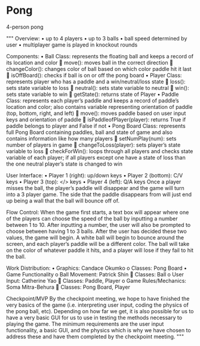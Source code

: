 # Pong
4-person pong

"""
Overview:
•	up to 4 players
•	up to 3 balls
•	ball speed determined by user
•	multiplayer game is played in knockout rounds

Components:
•	Ball Class: represents the floating ball and keeps a record of its location and color
  	move(): moves ball in the correct direction
  	changeColor(): changes color of ball based on which color paddle hit it last
  	isOffBoard(): checks if ball is on or off the pong board
•	Player Class: represents player who has a paddle and a win/neutral/loss state
  	loss(): sets state variable to loss
  	neutral(): sets state variable to neutral
  	win(): sets state variable to win
  	getState(): returns state of Player
•	Paddle Class: represents each player’s paddle and keeps a record of paddle’s location and color; also contains variable representing   orientation of paddle (top, bottom, right, and left) 
  	move(): moves paddle based on user input keys and orientation of paddle
  	isPaddleofPlayer(player): returns True if paddle belongs to player and False if not
•	Pong Board Class: represents full Pong Board containing paddles, ball and state of game and also contains information like how many   players
  	setNumPlay(num): sets number of players in game
  	changeToLoss(player): sets player’s state variable to loss
  	checkForWin(): loops through all players and checks state variable of each player; if all players except one have a state of loss     than the one neutral player’s state is changed to win 

User Interface:
•	Player 1 (right): up/down keys
•	Player 2 (bottom): C/V keys
•	Player 3 (top): </> keys
•	Player 4 (left): Q/A keys
Once a player misses the ball, the player’s paddle will disappear and the game will turn into a 3 player game. The side that the paddle disappears from will just end up being a wall that the ball will bounce off of. 

Flow Control:
When the game first starts, a text box will appear where one of the players can choose the speed of the ball by inputting a number between 1 to 10. After inputting a number, the user will also be prompted to choose between having 1 to 3 balls. After the user has decided these two values, the game will begin. A white ball will begin to bounce around the screen, and each player’s paddle will be a different color. The ball will take on the color of whatever paddle it hits, and a player will lose if they fail to hit the ball. 

Work Distribution:
•	Graphics: Candace Okumko
  o	Classes: Pong Board
•	Game Functionality
  o	Ball Movement: Patrick Shin
    	Classes: Ball
  o	User Input: Catherine Yao
    	Classes: Paddle, Player
  o	Game Rules/Mechanics: Soma Mitra-Behura
    	Classes: Pong Board, Player

Checkpoint/MVP
By the checkpoint meeting, we hope to have finished the very basics of the game (i.e. interpreting user input, coding the physics of the pong ball, etc). Depending on how far we get, it is also possible for us to have a very basic GUI for us to use in testing the methods necessary to playing the game. The minimum requirements are the user input functionality, a basic GUI, and the physics which is why we have chosen to address these and have them completed by the checkpoint meeting.
"""


